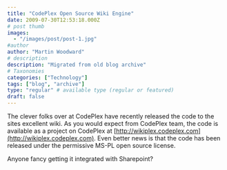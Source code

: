 ```yaml
---
title: "CodePlex Open Source Wiki Engine"
date: 2009-07-30T12:53:18.000Z
# post thumb
images:
  - "/images/post/post-1.jpg"
#author
author: "Martin Woodward"
# description
description: "Migrated from old blog archive"
# Taxonomies
categories: ["Technology"]
tags: ["blog", "archive"]
type: "regular" # available type (regular or featured)
draft: false
---
```


The clever folks over at CodePlex have recently released the code to the sites excellent wiki.  As you would expect from CodePlex team, the code is available as a project on CodePlex at [http://wikiplex.codeplex.com](http://wikiplex.codeplex.com).  Even better news is that the code has been released under the permissive MS-PL open source license.  

Anyone fancy getting it integrated with Sharepoint?